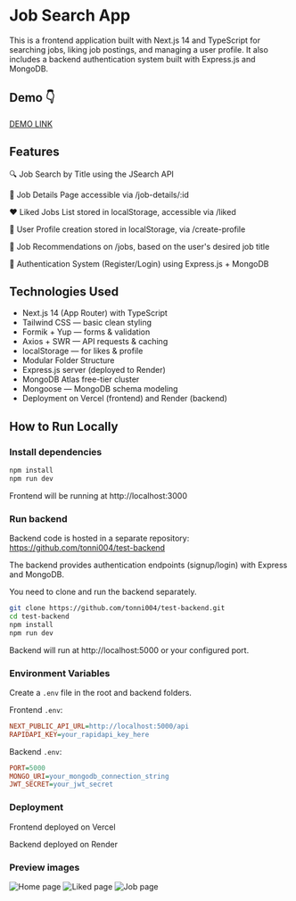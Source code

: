 # Job Search App

This is a frontend application built with Next.js 14 and TypeScript for searching jobs, liking job postings, and managing a user profile. It also includes a backend authentication system built with Express.js and MongoDB.

## Demo 👇

[DEMO LINK]('https://jobsearch.vercel.app')

## Features

🔍 Job Search by Title using the JSearch API

📄 Job Details Page accessible via /job-details/:id

❤️ Liked Jobs List stored in localStorage, accessible via /liked

👤 User Profile creation stored in localStorage, via /create-profile

💼 Job Recommendations on /jobs, based on the user's desired job title

🔐 Authentication System (Register/Login) using Express.js + MongoDB

## Technologies Used
- Next.js 14 (App Router) with TypeScript
- Tailwind CSS — basic clean styling
- Formik + Yup — forms & validation
- Axios + SWR — API requests & caching
- localStorage — for likes & profile
- Modular Folder Structure
- Express.js server (deployed to Render)
- MongoDB Atlas free-tier cluster
- Mongoose — MongoDB schema modeling
- Deployment on Vercel (frontend) and Render (backend)

## How to Run Locally

### Install dependencies
```bash
npm install
npm run dev
```
Frontend will be running at http://localhost:3000

### Run backend
Backend code is hosted in a separate repository: https://github.com/tonni004/test-backend

The backend provides authentication endpoints (signup/login) with Express and MongoDB.

You need to clone and run the backend separately.
```bash
git clone https://github.com/tonni004/test-backend.git
cd test-backend
npm install
npm run dev
```
Backend will run at http://localhost:5000 or your configured port.

### Environment Variables
Create a ```.env``` file in the root and backend folders.

Frontend ```.env```:
```ini
NEXT_PUBLIC_API_URL=http://localhost:5000/api
RAPIDAPI_KEY=your_rapidapi_key_here
```

Backend ```.env```:
```ini
PORT=5000
MONGO_URI=your_mongodb_connection_string
JWT_SECRET=your_jwt_secret
```

### Deployment
Frontend deployed on Vercel

Backend deployed on Render

### Preview images

![Home page](https://i.ibb.co/ynfJf7WT/2025-06-17-18-33-10.png)
![Liked page](https://i.ibb.co/SXjssW03/2025-06-17-18-33-16.png)
![Job page](https://i.ibb.co/XZFtbRYJ/2025-06-17-18-33-51.png)

